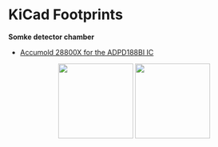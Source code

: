 # KiCad Footprints

**Somke detector chamber**

-  [Accumold 28800X for the ADPD188BI IC](https://github.com/aeonSolutions/PCB-Prototyping-Catalogue/blob/main/KiCad_Footprints/Smoke%20Detector%20Chambers/smoke%20chamber%20Accumold%2028800X.kicad_mod)

  <p align="center">
      <img height="150" src="https://github.com/aeonSolutions/PCB-Prototyping-Catalogue/blob/main/KiCad_Footprints/media/Accumold_28800X_ADPD188BI.png">
      <img height="150" src="https://github.com/aeonSolutions/PCB-Prototyping-Catalogue/blob/main/KiCad_Footprints/media/smoke-chamber%20ADPD188BI.jpg">
  </p>

